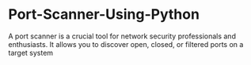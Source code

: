 # Port-Scanner-Using-Python
A port scanner is a crucial tool for network security professionals and enthusiasts. It allows you to discover open, closed, or filtered ports on a target system
